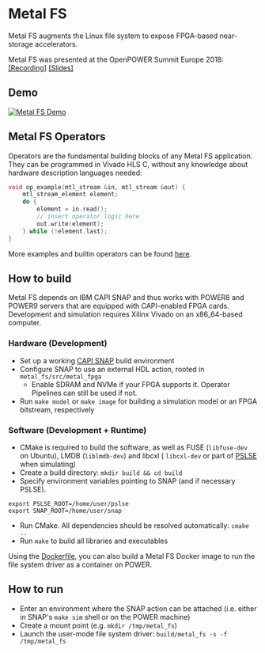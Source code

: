 # Metal FS

Metal FS augments the Linux file system to expose FPGA-based near-storage accelerators.

Metal FS was presented at the OpenPOWER Summit Europe 2018: [[Recording]](https://www.youtube.com/watch?v=tkBXc47u8eE) [[Slides]](https://openpowerfoundation.org/wp-content/uploads/2018/10/Max-Plauth.OPSE_HPI_MetalFS-2.pdf)

## Demo

[![Metal FS Demo](https://asciinema.org/a/UGLGmi59v1mlkutQFCJGCzYKK.svg)](https://asciinema.org/a/UGLGmi59v1mlkutQFCJGCzYKK)

## Metal FS Operators

Operators are the fundamental building blocks of any Metal FS application. They can be programmed in Vivado HLS C, without any knowledge about hardware description languages needed:
```cpp
void op_example(mtl_stream &in, mtl_stream &out) {
    mtl_stream_element element;
    do {
        element = in.read();
        // insert operator logic here
        out.write(element);
    } while (!element.last);
}
```
More examples and builtin operators can be found [here](src/metal_fpga/hw/hls/hls_action).

## How to build

Metal FS depends on IBM CAPI SNAP and thus works with POWER8 and POWER9 servers that are equipped with CAPI-enabled FPGA cards.
Development and simulation requires Xilinx Vivado on an x86_64-based computer.

### Hardware (Development)
 - Set up a working [CAPI SNAP](https://github.com/open-power/snap) build environment
 - Configure SNAP to use an external HDL action, rooted in `metal_fs/src/metal_fpga`
   - Enable SDRAM and NVMe if your FPGA supports it. Operator Pipelines can still be used if not.
 - Run `make model` or `make image` for building a simulation model or an FPGA bitstream, respectively

### Software (Development + Runtime)

 - CMake is required to build the software, as well as FUSE (`libfuse-dev` on Ubuntu), LMDB (`liblmdb-dev`) and libcxl ( `libcxl-dev` or part of [PSLSE](https://github.com/ibm-capi/pslse) when simulating)
 - Create a build directory: `mkdir build && cd build`
 - Specify environment variables pointing to SNAP (and if necessary PSLSE).
 ```
export PSLSE_ROOT=/home/user/pslse
export SNAP_ROOT=/home/user/snap
 ```
 - Run CMake. All dependencies should be resolved automatically: `cmake ..`
 - Run `make` to build all libraries and executables

Using the [Dockerfile](Dockerfile), you can also build a Metal FS Docker image to run the file system driver as a container on POWER.

## How to run

 - Enter an environment where the SNAP action can be attached (i.e. either in SNAP's `make sim` shell or on the POWER machine)
 - Create a mount point (e.g. `mkdir /tmp/metal_fs`)
 - Launch the user-mode file system driver: `build/metal_fs -s -f /tmp/metal_fs`
